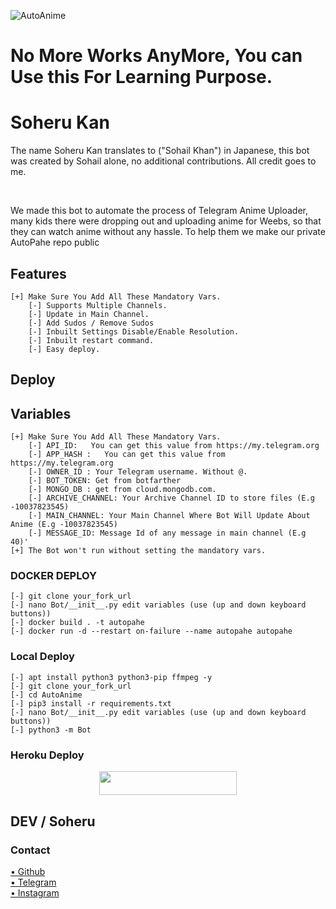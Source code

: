 ![AutoAnime](https://wallpaperaccess.com/full/2061.png)

# No More Works AnyMore, You can Use this For Learning Purpose. 

# Soheru Kan
The name Soheru Kan translates to ("Sohail Khan") in Japanese, this bot was created by Sohail alone, no additional contributions. All credit goes to me.

</br>

We made this bot to automate the process of Telegram Anime Uploader, many kids there were dropping out and uploading anime for Weebs, so that they can watch anime without any hassle. To help them we make our private AutoPahe repo public

## Features 

```
[+] Make Sure You Add All These Mandatory Vars. 
    [-] Supports Multiple Channels. 
    [-] Update in Main Channel.
    [-] Add Sudos / Remove Sudos
    [-] Inbuilt Settings Disable/Enable Resolution.
    [-] Inbuilt restart command.
    [-] Easy deploy.
```

## Deploy

## Variables 
```
[+] Make Sure You Add All These Mandatory Vars. 
    [-] API_ID:   You can get this value from https://my.telegram.org
    [-] APP_HASH :   You can get this value from https://my.telegram.org
    [-] OWNER_ID : Your Telegram username. Without @.
    [-] BOT_TOKEN: Get from botfarther
    [-] MONGO_DB : get from cloud.mongodb.com.
    [-] ARCHIVE_CHANNEL: Your Archive Channel ID to store files (E.g -10037823545)
    [-] MAIN_CHANNEL: Your Main Channel Where Bot Will Update About Anime (E.g -10037823545)
    [-] MESSAGE_ID: Message Id of any message in main channel (E.g 40)'
[+] The Bot won't run without setting the mandatory vars.
```

### DOCKER DEPLOY

```
[-] git clone your_fork_url
[-] nano Bot/__init__.py edit variables (use (up and down keyboard buttons))
[-] docker build . -t autopahe
[-] docker run -d --restart on-failure --name autopahe autopahe
```

### Local Deploy

```
[-] apt install python3 python3-pip ffmpeg -y
[-] git clone your_fork_url
[-] cd AutoAnime 
[-] pip3 install -r requirements.txt
[-] nano Bot/__init__.py edit variables (use (up and down keyboard buttons))
[-] python3 -m Bot
```

### Heroku Deploy
<p align="center"><a href="https://heroku.com/deploy?template=https://github.com/sahildesai07/AutoAnime-1"> <img src="https://img.shields.io/badge/Deploy%20To%20Heroku-black?style=for-the-badge&logo=heroku" width="220" height="38.45"/></a></p>

## DEV / Soheru
### Contact

[• Github](https://github.com/soheru)</br>
[• Telegram](https://t.me/sohailkhan_indianime)</br>
[• Instagram](https://instagram.com/soherusan)</br>







